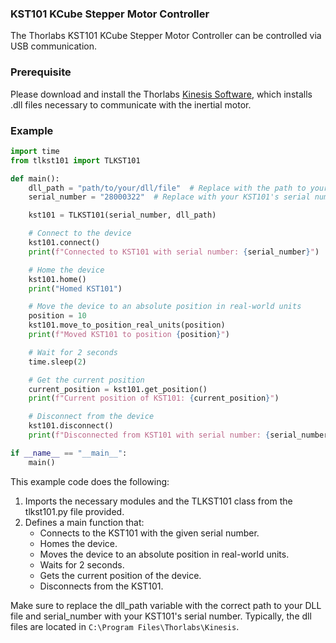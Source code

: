 ### **KST101 KCube Stepper Motor Controller**
The Thorlabs KST101 KCube Stepper Motor Controller can be controlled via USB communication.

### **Prerequisite**
Please download and install the Thorlabs [Kinesis Software](https://www.thorlabs.com/software_pages/viewsoftwarepage.cfm?code=Motion_Control), which installs .dll files necessary to communicate with the inertial motor.

### **Example**

```python
import time
from tlkst101 import TLKST101

def main():
    dll_path = "path/to/your/dll/file"  # Replace with the path to your DLL file.
    serial_number = "28000322"  # Replace with your KST101's serial number

    kst101 = TLKST101(serial_number, dll_path)

    # Connect to the device
    kst101.connect()
    print(f"Connected to KST101 with serial number: {serial_number}")

    # Home the device
    kst101.home()
    print("Homed KST101")

    # Move the device to an absolute position in real-world units
    position = 10
    kst101.move_to_position_real_units(position)
    print(f"Moved KST101 to position {position}")

    # Wait for 2 seconds
    time.sleep(2)

    # Get the current position
    current_position = kst101.get_position()
    print(f"Current position of KST101: {current_position}")

    # Disconnect from the device
    kst101.disconnect()
    print(f"Disconnected from KST101 with serial number: {serial_number}")

if __name__ == "__main__":
    main()
```
This example code does the following:

1. Imports the necessary modules and the TLKST101 class from the tlkst101.py file provided.
2. Defines a main function that:
    - Connects to the KST101 with the given serial number.
    - Homes the device.
    - Moves the device to an absolute position in real-world units.
    - Waits for 2 seconds.
    - Gets the current position of the device.
    - Disconnects from the KST101.

Make sure to replace the dll_path variable with the correct path to your DLL file and serial_number with your KST101's serial number. Typically, the dll files are located in `C:\Program Files\Thorlabs\Kinesis`.